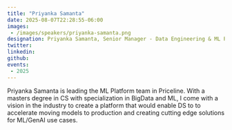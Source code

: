 ```yaml
---
title: "Priyanka Samanta"
date: 2025-08-07T22:28:55-06:00
images: 
 - /images/speakers/priyanka-samanta.png
designation: Priyanka Samanta, Senior Manager - Data Engineering & ML Platform
twitter: 
linkedin: 
github: 
events:
 - 2025
---
```


Priyanka Samanta is leading the ML Platform team in Priceline. With a masters degree in CS with specialization in BigData and ML, I come with a vision in the industry to create a platform that would enable DS to to accelerate moving models to production and creating cutting edge solutions for ML/GenAI use cases.


